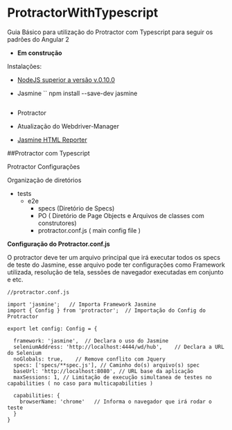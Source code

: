 # ProtractorWithTypescript
Guia Básico para utilização do Protractor com Typescript para seguir os padrões do Angular 2

 - **Em construção**


Instalações:

- [NodeJS superior a versão v.0.10.0](https://nodejs.org/en/)
- Jasmine
    ``
    npm install --save-dev jasmine
    
    ```
- Protractor 
- Atualização do Webdriver-Manager
- [Jasmine HTML Reporter ](https://www.npmjs.com/package/protractor-jasmine2-html-reporter)


##Protractor com Typescript

Protractor Configurações

Organização de diretórios

- tests
	- e2e
		- specs (Diretório de Specs)
		- PO ( Diretório de Page Objects e Arquivos de classes com construtores)
		- protractor.conf.js ( main config file )


**Configuração do Protractor.conf.js**

O protractor deve ter um arquivo principal que irá executar todos os specs de teste do Jasmine, esse arquivo pode ter configurações como Framework utilizada, resolução de tela, sessões de navegador executadas em conjunto e etc.


```
//protractor.conf.js

import 'jasmine';   // Importa Framework Jasmine
import { Config } from 'protractor';  // Importação do Config do Protractor

export let config: Config = {

  framework: 'jasmine',  // Declara o uso do Jasmine
  seleniumAddress: 'http://localhost:4444/wd/hub',    // Declara a URL do Selenium
  noGlobals: true,    // Remove conflito com Jquery
  specs: ['specs/**spec.js'], // Caminho do(s) arquivo(s) spec
  baseUrl: 'http://localhost:8080', // URL base da aplicação
  maxSessions: 1, // Limitação de execução simultanea de testes no capabilities ( no caso para multicapabilities )

  capabilities: {
    browserName: 'chrome'   // Informa o navegador que irá rodar o teste
  }
}

```






